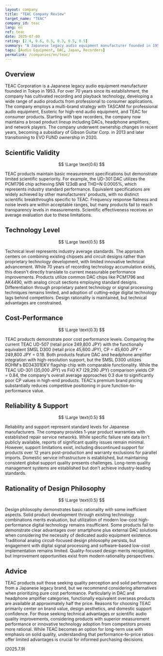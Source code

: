 ```yaml
---
layout: company
title: "TEAC Company Review"
target_name: "TEAC"
company_id: teac
lang: en
ref: teac
date: 2025-07-09
rating: [2.4, 0.6, 0.5, 0.3, 0.5, 0.5]
summary: "A Japanese legacy audio equipment manufacturer founded in 1953. Operates TASCAM and Esoteric brands. Technology level is standard but CP evaluation is low due to high pricing."
tags: [Audio Equipment, DAC, Japan, Recorders]
permalink: /companies/en/teac/
---
```

## Overview

TEAC Corporation is a Japanese legacy audio equipment manufacturer founded in Tokyo in 1953. For over 70 years since its establishment, the company has cultivated recording and playback technology, developing a wide range of audio products from professional to consumer applications. The company employs a multi-brand strategy with TASCAM for professional audio equipment, Esoteric for high-end audio equipment, and TEAC for consumer products. Starting with tape recorders, the company now maintains a broad product lineup including DACs, headphone amplifiers, and network players. The company underwent ownership changes in recent years, becoming a subsidiary of Gibson Guitar Corp. in 2013 and later transitioning to EVO FUND ownership in 2020.

## Scientific Validity

$$ \Large \text{0.6} $$

TEAC products maintain basic measurement specifications but demonstrate limited scientific superiority. For example, the UD-301 DAC utilizes the PCM1796 chip achieving SNR 123dB and THD+N 0.0005%, which represents industry standard performance. Equivalent specifications are widely achieved by other manufacturers' products, with no distinct scientific breakthroughs specific to TEAC. Frequency response flatness and noise levels are within acceptable ranges, but many products fail to reach transparency levels in measurements. Scientific effectiveness receives an average evaluation due to these limitations.

## Technology Level

$$ \Large \text{0.5} $$

Technical level represents industry average standards. The approach centers on combining existing chipsets and circuit designs rather than proprietary technology development, with limited innovative technical advancement. While 70 years of recording technology accumulation exists, this doesn't directly translate to current measurable performance improvements. Products utilize common DAC chips like PCM1796 and AK4490, with analog circuit sections employing standard designs. Differentiation through proprietary patent technology or signal processing techniques remains limited, and adoption of cutting-edge digital technology lags behind competitors. Design rationality is maintained, but technical advantages are constrained.

## Cost-Performance

$$ \Large \text{0.3} $$

TEAC products demonstrate poor cost performance levels. Comparing the current TEAC UD-507 (retail price 249,800 JPY) with the functionally equivalent SMSL D300 (retail price 45,600 JPY), CP = 45,600 JPY ÷ 249,800 JPY = 0.18. Both products feature DAC and headphone amplifier integration with high-resolution support, but the SMSL D300 utilizes ROHM's BD34301EKV flagship chip with comparable functionality. While the TEAC UD-301 (35,000 JPY) vs FiiO K7 (29,290 JPY) comparison yields CP = 0.84, the company's overall average approaches 0.3 due to significantly poor CP values in high-end products. TEAC's premium brand pricing substantially reduces competitive positioning in pure function-to-performance value.

## Reliability & Support

$$ \Large \text{0.5} $$

Reliability and support represent standard levels for Japanese manufacturers. The company provides 1-year product warranties with established repair service networks. While specific failure rate data isn't publicly available, reports of significant quality issues remain minimal. However, support limitations exist, including discontinued support for products over 12 years post-production and warranty exclusions for parallel imports. Domestic service infrastructure is established, but maintaining consistent global support quality presents challenges. Long-term quality management systems are established but don't achieve industry-leading standards.

## Rationality of Design Philosophy

$$ \Large \text{0.5} $$

Design philosophy demonstrates basic rationality with some inefficient aspects. Solid product development through existing technology combinations merits evaluation, but utilization of modern low-cost high-performance digital technology remains insufficient. Some products fail to demonstrate clear advantages over smartphone plus external DAC solutions when considering the necessity of dedicated audio equipment existence. Traditional analog circuit-focused design philosophy persists, but engagement with digital signal processing and software-based low-cost implementation remains limited. Quality-focused design merits recognition, but improvement opportunities exist from modern rationality perspectives.

## Advice

TEAC products suit those seeking quality perception and solid performance from a Japanese legacy brand, but we recommend considering alternatives when prioritizing pure cost performance. Particularly in DAC and headphone amplifier categories, functionally equivalent overseas products are available at approximately half the price. Reasons for choosing TEAC primarily center on brand value, design aesthetics, and domestic support confidence. For those seeking technical advantages or scientific audio quality improvements, considering products with superior measurement performance or innovative technology adoption from competitors proves more rational. While TEAC becomes an option for long-term use with emphasis on solid quality, understanding that performance-to-price ratios offer limited advantages is crucial for informed purchasing decisions.

(2025.7.9)
